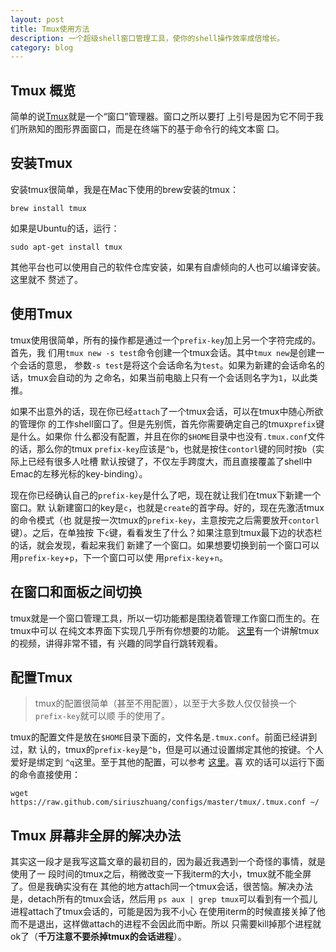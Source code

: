```yaml
---
layout: post
title: Tmux使用方法
description: 一个超级shell窗口管理工具，使你的shell操作效率成倍增长。
category: blog
---
```


## Tmux 概览

简单的说[Tmux](http://tmux.sourceforge.net/)就是一个“窗口”管理器。窗口之所以要打
上引号是因为它不同于我们所熟知的图形界面窗口，而是在终端下的基于命令行的纯文本窗
口。

## 安装Tmux

安装tmux很简单，我是在Mac下使用的brew安装的tmux：

	brew install tmux

如果是Ubuntu的话，运行：

	sudo apt-get install tmux

其他平台也可以使用自己的软件仓库安装，如果有自虐倾向的人也可以编译安装。这里就不
赘述了。

## 使用Tmux

tmux使用很简单，所有的操作都是通过一个`prefix-key`加上另一个字符完成的。首先，我
们用`tmux new -s test`命令创建一个tmux会话。其中`tmux new`是创建一个会话的意思，
参数`-s test`是将这个会话命名为`test`。如果为新建的会话命名的话，tmux会自动的为
之命名，如果当前电脑上只有一个会话则名字为`1`，以此类推。

如果不出意外的话，现在你已经`attach`了一个tmux会话，可以在tmux中随心所欲的管理你
的工作shell窗口了。但是先别慌，首先你需要确定自己的tmux`prefix`键是什么。如果你
什么都没有配置，并且在你的`$HOME`目录中也没有`.tmux.conf`文件的话，那么你的tmux
`prefix-key`应该是`^b`，也就是按住`contorl`键的同时按`b`（实际上已经有很多人吐槽
默认按键了，不仅左手跨度大，而且直接覆盖了shell中Emac的左移光标的key-binding）。

现在你已经确认自己的`prefix-key`是什么了吧，现在就让我们在tmux下新建一个窗口。默
认新建窗口的key是`c`，也就是`create`的首字母。好的，现在先激活tmux的命令模式（也
就是按一次tmux的`prefix-key`，主意按完之后需要放开`contorl`键）。之后，在单独按
下`c`键，看看发生了什么？如果注意到tmux最下边的状态栏的话，就会发现，看起来我们
新建了一个窗口。如果想要切换到前一个窗口可以用`prefix-key`+`p`，下一个窗口可以使
用`prefix-key`+`n`。

## 在窗口和面板之间切换

tmux就是一个窗口管理工具，所以一切功能都是围绕着管理工作窗口而生的。在tmux中可以
在纯文本界面下实现几乎所有你想要的功能。
[这里](http://happycasts.net/episodes/41)有一个讲解tmux的视频，讲得非常不错，有
兴趣的同学自行跳转观看。

## 配置Tmux

> tmux的配置很简单（甚至不用配置），以至于大多数人仅仅替换一个`prefix-key`就可以顺
> 手的使用了。

tmux的配置文件是放在`$HOME`目录下面的，文件名是`.tmux.conf`。前面已经讲到过，默
认的，tmux的`prefix-key`是`^b`，但是可以通过设置绑定其他的按键。个人爱好是绑定到
`^q`这里。至于其他的配置，可以参考
[这里](https://github.com/siriuszhuang/configs/blob/master/tmux/.tmux.conf)。喜
欢的话可以运行下面的命令直接使用：

	wget https://raw.github.com/siriuszhuang/configs/master/tmux/.tmux.conf ~/

## Tmux 屏幕非全屏的解决办法

其实这一段才是我写这篇文章的最初目的，因为最近我遇到一个奇怪的事情，就是使用了一
段时间的tmux之后，稍微改变一下我iterm的大小，tmux就不能全屏了。但是我确实没有在
其他的地方attach同一个tmux会话，很苦恼。解决办法是，detach所有的tmux会话，然后用
`ps aux | grep tmux`可以看到有一个孤儿进程attach了tmux会话的，可能是因为我不小心
在使用iterm的时候直接关掉了他而不是退出，这样做attach的进程不会因此而中断。所以
只需要kill掉那个进程就ok了（**千万注意不要杀掉tmux的会话进程**）。
